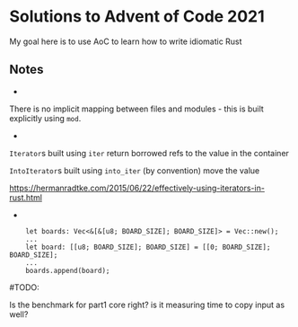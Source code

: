 # Solutions to Advent of Code 2021

My goal here is to use AoC to learn how to write idiomatic Rust

## Notes

* 

There is no implicit mapping between files and modules - this is built explicitly using `mod`.

* 

`Iterator`s built using `iter` return borrowed refs to the value in the container
 
`IntoIterator`s built using `into_iter` (by convention) move the value

https://hermanradtke.com/2015/06/22/effectively-using-iterators-in-rust.html

*

```
    let boards: Vec<&[&[u8; BOARD_SIZE]; BOARD_SIZE]> = Vec::new();
    ...
    let board: [[u8; BOARD_SIZE]; BOARD_SIZE] = [[0; BOARD_SIZE]; BOARD_SIZE];
    ...
    boards.append(board);
```    


#TODO:

Is the benchmark for part1 core right? is it measuring time to copy input as well?
